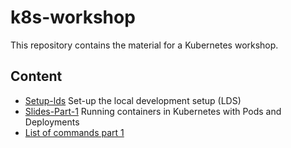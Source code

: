 # k8s-workshop
This repository contains the material for a Kubernetes workshop.

## Content
- [Setup-lds](./setup-lds.md) Set-up the local development setup (LDS)
- [Slides-Part-1](./slide-01.pdf) Running containers in Kubernetes with Pods and Deployments
- [List of commands part 1](./loc-part-01.md)
